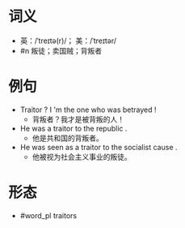 # 词义
- 英：/ˈtreɪtə(r)/； 美：/ˈtreɪtər/
- #n 叛徒；卖国贼；背叛者
# 例句
- Traitor ? I 'm the one who was betrayed !
	- 背叛者？我才是被背叛的人！
- He was a traitor to the republic .
	- 他是共和国的背叛者。
- He was seen as a traitor to the socialist cause .
	- 他被视为社会主义事业的叛徒。
# 形态
- #word_pl traitors

